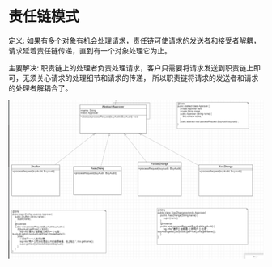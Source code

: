 # 责任链模式

定义:  如果有多个对象有机会处理请求，责任链可使请求的发送者和接受者解耦，
请求延着责任链传递，直到有一个对象处理它为止。

主要解决:  职责链上的处理者负责处理请求，客户只需要将请求发送到职责链上即可，无须关心请求的处理细节和请求的传递，
所以职责链将请求的发送者和请求的处理者解耦合了。

![img.png](img.png)
